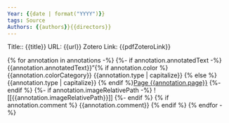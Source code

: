 ```yaml
---
Year: {{date | format("YYYY")}}
tags: Source 
Authors: {{authors}}{{directors}}
---
```


Title:: {{title}}
URL: {{url}}
Zotero Link: {{pdfZoteroLink}}


{% for annotation in annotations -%} 
    {%- if annotation.annotatedText -%} 
    {{annotation.annotatedText}}”{% if annotation.color %} {{annotation.colorCategory}} {{annotation.type | capitalize}} {% else %} {{annotation.type | capitalize}} {% endif %}[Page {{annotation.page}}](zotero://open-pdf/library/items/{{annotation.attachment.itemKey}}?page={{annotation.page}}&annotation={{annotation.id}}) 
    {%- endif %} 
    {%- if annotation.imageRelativePath -%}
    ![[{{annotation.imageRelativePath}}]] {%- endif %} 
{% if annotation.comment %} 
{{annotation.comment}} 
{% endif %} 
{% endfor -%}





